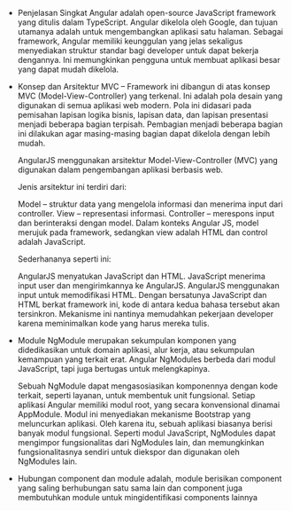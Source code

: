 - Penjelasan Singkat
  Angular adalah open-source JavaScript framework yang ditulis dalam TypeScript. Angular dikelola oleh Google, dan tujuan utamanya adalah untuk mengembangkan aplikasi satu halaman. Sebagai framework, Angular memiliki keunggulan yang jelas sekaligus menyediakan struktur standar bagi developer untuk dapat bekerja dengannya. Ini memungkinkan pengguna untuk membuat aplikasi besar yang dapat mudah dikelola.

- Konsep dan Arsitektur
  MVC – Framework ini dibangun di atas konsep MVC (Model-View-Controller) yang terkenal. Ini adalah pola desain yang digunakan di semua aplikasi web modern. Pola ini didasari pada pemisahan lapisan logika bisnis, lapisan data, dan lapisan presentasi menjadi beberapa bagian terpisah. Pembagian menjadi beberapa bagian ini dilakukan agar masing-masing bagian dapat dikelola dengan lebih mudah.

  AngularJS menggunakan arsitektur Model-View-Controller (MVC) yang digunakan dalam pengembangan aplikasi berbasis web.

  Jenis arsitektur ini terdiri dari:

  Model – struktur data yang mengelola informasi dan menerima input dari controller.
  View – representasi informasi.
  Controller – merespons input dan berinteraksi dengan model.
  Dalam konteks Angular JS, model merujuk pada framework, sedangkan view adalah HTML dan control adalah JavaScript.

  Sederhananya seperti ini:

  AngularJS menyatukan JavaScript dan HTML.
  JavaScript menerima input user dan mengirimkannya ke AngularJS.
  AngularJS menggunakan input untuk memodifikasi HTML.
  Dengan bersatunya JavaScript dan HTML berkat framework ini, kode di antara kedua bahasa tersebut akan tersinkron. Mekanisme ini nantinya memudahkan pekerjaan developer karena meminimalkan kode yang harus mereka tulis.

- Module
  NgModule merupakan sekumpulan komponen yang didedikasikan untuk domain aplikasi, alur kerja, atau sekumpulan kemampuan yang terkait erat. Angular NgModules berbeda dari modul JavaScript, tapi juga bertugas untuk melengkapinya.

  Sebuah NgModule dapat mengasosiasikan komponennya dengan kode terkait, seperti layanan, untuk membentuk unit fungsional. Setiap aplikasi Angular memiliki modul root, yang secara konvensional dinamai AppModule. Modul ini menyediakan mekanisme Bootstrap yang meluncurkan aplikasi. Oleh karena itu, sebuah aplikasi biasanya berisi banyak modul fungsional. Seperti modul JavaScript, NgModules dapat mengimpor fungsionalitas dari NgModules lain, dan memungkinkan fungsionalitasnya sendiri untuk diekspor dan digunakan oleh NgModules lain.

- Hubungan component dan module adalah, module berisikan component yang saling berhubungan satu sama lain dan component juga membutuhkan module untuk mingidentifikasi components lainnya
